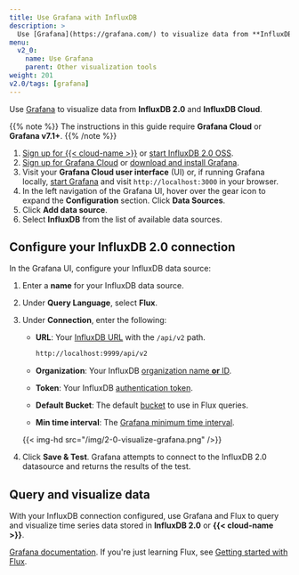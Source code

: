 ```yaml
---
title: Use Grafana with InfluxDB
description: >
  Use [Grafana](https://grafana.com/) to visualize data from **InfluxDB 2.0** and **InfluxDB Cloud**.
menu:
  v2_0:
    name: Use Grafana
    parent: Other visualization tools
weight: 201
v2.0/tags: [grafana]
---
```


Use [Grafana](https://grafana.com/) to visualize data from **InfluxDB 2.0** and **InfluxDB Cloud**.

{{% note %}}
The instructions in this guide require **Grafana Cloud** or **Grafana v7.1+**.
{{% /note %}}

1. [Sign up for {{< cloud-name >}}](/v2.0/get-started/) or
   [start InfluxDB 2.0 OSS](/v2.0/get-started/#start-with-influxdb-oss).
2. [Sign up for Grafana Cloud](https://grafana.com/products/cloud/) or
   [download and install Grafana](https://grafana.com/grafana/download).
3. Visit your **Grafana Cloud user interface** (UI) or, if running Grafana locally,
   [start Grafana](https://grafana.com/docs/grafana/latest/installation/) and visit
   `http://localhost:3000` in your browser.
5. In the left navigation of the Grafana UI, hover over the gear
   icon to expand the **Configuration** section. Click **Data Sources**.
6. Click **Add data source**.
7. Select **InfluxDB** from the list of available data sources.

## Configure your InfluxDB 2.0 connection
In the Grafana UI, configure your InfluxDB data source:

1. Enter a **name** for your InfluxDB data source.
2. Under **Query Language**, select **Flux**.
3. Under **Connection**, enter the following:

    - **URL**: Your [InfluxDB URL](/v2.0/reference/urls/) with the `/api/v2` path.

        ```sh
        http://localhost:9999/api/v2
        ```

    - **Organization**: Your InfluxDB [organization name **or** ID](/v2.0/organizations/view-orgs/).
    - **Token**: Your InfluxDB [authentication token](/v2.0/security/tokens/).
    - **Default Bucket**: The default [bucket](/v2.0/organizations/buckets/) to use in Flux queries.
    - **Min time interval**: The [Grafana minimum time interval](https://grafana.com/docs/grafana/latest/features/datasources/influxdb/#min-time-interval).

    {{< img-hd src="/img/2-0-visualize-grafana.png" />}}

4. Click **Save & Test**. Grafana attempts to connect to the InfluxDB 2.0 datasource
   and returns the results of the test.

## Query and visualize data
With your InfluxDB connection configured, use Grafana and Flux to query and
visualize time series data stored in **InfluxDB 2.0** or **{{< cloud-name >}}**.

[Grafana documentation](https://grafana.com/docs/grafana/latest/).
If you're just learning Flux, see [Getting started with Flux](/v2.0/query-data/get-started/).

